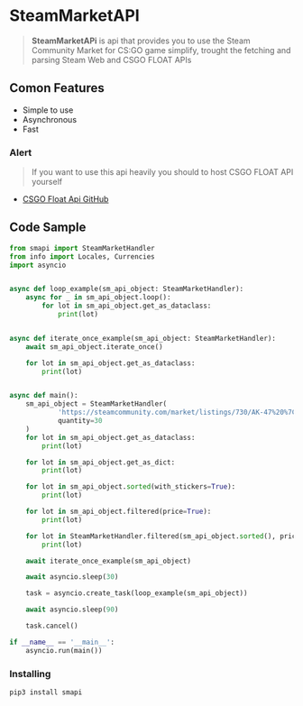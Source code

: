# SteamMarketAPI
> **SteamMarketAPi** is api that provides you to use the Steam Community Market for CS:GO game simplify, trought the fetching and parsing Steam Web and CSGO FLOAT APIs

## Comon Features
- Simple to use
- Asynchronous
- Fast

### Alert
> If you want to use this api heavily you should to host CSGO FLOAT API yourself
- [CSGO Float Api GitHub](https://github.com/csgofloat/inspect)

## Code Sample
``` python
from smapi import SteamMarketHandler
from info import Locales, Currencies
import asyncio


async def loop_example(sm_api_object: SteamMarketHandler):
	async for _ in sm_api_object.loop():
		for lot in sm_api_object.get_as_dataclass:
			print(lot)


async def iterate_once_example(sm_api_object: SteamMarketHandler):
	await sm_api_object.iterate_once()

	for lot in sm_api_object.get_as_dataclass:
		print(lot)


async def main():
	sm_api_object = SteamMarketHandler(
			'https://steamcommunity.com/market/listings/730/AK-47%20%7C%20Vulcan%20%28Field-Tested%29',
			quantity=30
	)
	for lot in sm_api_object.get_as_dataclass:
		print(lot)

	for lot in sm_api_object.get_as_dict:
		print(lot)

	for lot in sm_api_object.sorted(with_stickers=True):
		print(lot)

	for lot in sm_api_object.filtered(price=True):
		print(lot)

	for lot in SteamMarketHandler.filtered(sm_api_object.sorted(), price=True, nametag=True, stickers=True):
		print(lot)

	await iterate_once_example(sm_api_object)

	await asyncio.sleep(30)

	task = asyncio.create_task(loop_example(sm_api_object))

	await asyncio.sleep(90)

	task.cancel()

if __name__ == '__main__':
	asyncio.run(main())

```


### Installing
``` bash
pip3 install smapi
```

